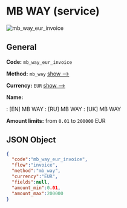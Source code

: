 
# MB WAY (service) 
![mb_way_eur_invoice](https://static.openfintech.io/payment_methods/mb_way_eur_invoice/logo.svg?w=400&c=v0.59.26#w200)  

## General 
 
**Code:** `mb_way_eur_invoice` 
 
**Method:** `mb_way` 
 [show -->](/payment-methods/mb_way/) 
 
**Currency:** `EUR` [show -->](/currencies/EUR/) 
 
**Name:** 
 
:	[EN] MB WAY 
:	[RU] MB WAY 
:	[UK] MB WAY 
 
**Amount limits:** from `0.01` to `200000` EUR 

## JSON Object 

```json
{
  "code":"mb_way_eur_invoice",
  "flow":"invoice",
  "method":"mb_way",
  "currency":"EUR",
  "fields":null,
  "amount_min":0.01,
  "amount_max":200000
}
```  
